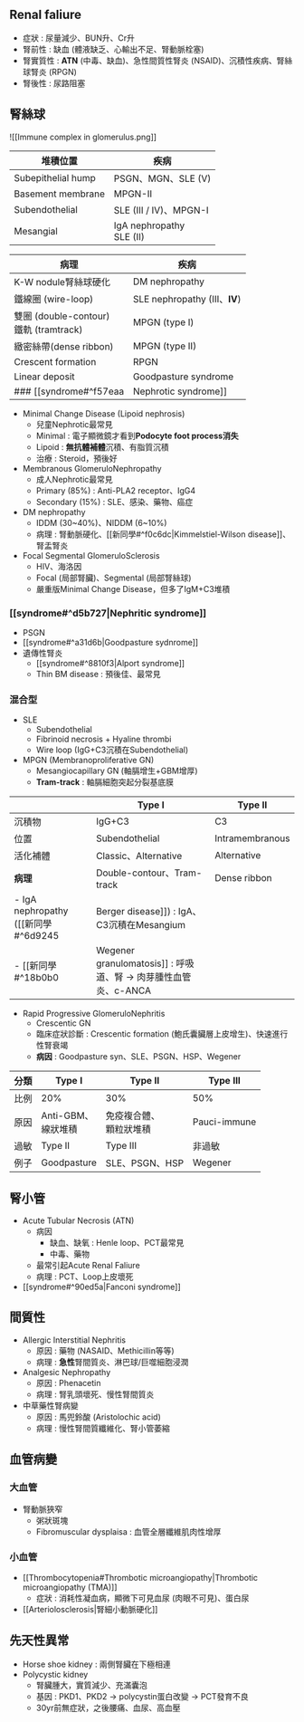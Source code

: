 ## Renal faliure
- 症狀 : 尿量減少、BUN升、Cr升
- 腎前性 : 缺血 (體液缺乏、心輸出不足、腎動脈栓塞)
- 腎實質性 : **ATN** (中毒、缺血)、急性間質性腎炎 (NSAID)、沉積性疾病、腎絲球腎炎 (RPGN)
- 腎後性 : 尿路阻塞
## 腎絲球
![[Immune complex in glomerulus.png]]

| 堆積位置           | 疾病                            |
|--------------------|---------------------------------|
| Subepithelial hump | PSGN、MGN、SLE (V)                       |
| Basement membrane  | MPGN-II                         |
| Subendothelial     | SLE (III / IV)、MPGN-I                     |
| Mesangial          | IgA nephropathy<br>SLE (II) |

| 病理 | 疾病 |
| ---- | ---- |
| K-W nodule腎絲球硬化 | DM nephropathy |
| 鐵線圈 (wire-loop) | SLE nephropathy (III、**IV**) |
| 雙圈 (double-contour)<br>鐵軌 (tramtrack) | MPGN (type I) |
| 緻密絲帶(dense ribbon) | MPGN (type II) |
| Crescent formation | RPGN |
| Linear deposit | Goodpasture syndrome |
### [[syndrome#^f57eaa|Nephrotic syndrome]]
- Minimal Change Disease (Lipoid nephrosis)
	- 兒童Nephrotic最常見
	- Minimal : 電子顯微鏡才看到**Podocyte foot process消失**
	- Lipoid : **無抗體補體**沉積、有脂質沉積
	- 治療 : Steroid，預後好
- Membranous GlomeruloNephropathy
	- 成人Nephrotic最常見
	- Primary (85%) : Anti-PLA2 receptor、IgG4
	- Secondary (15%) : SLE、感染、藥物、癌症
- DM nephropathy
	- IDDM (30~40%)、NIDDM (6~10%)
	- 病理 : 腎動脈硬化、[[新同學#^f0c6dc|Kimmelstiel-Wilson disease]]、腎盂腎炎
- Focal Segmental GlomeruloSclerosis
	- HIV、海洛因
	- Focal (局部腎臟)、Segmental (局部腎絲球)
	- 嚴重版Minimal Change Disease，但多了IgM+C3堆積
### [[syndrome#^d5b727|Nephritic syndrome]]
- PSGN
- [[syndrome#^a31d6b|Goodpasture sydnrome]]
- 遺傳性腎炎
	- [[syndrome#^8810f3|Alport syndrome]]
	- Thin BM disease : 預後佳、最常見
### 混合型
- SLE
	- Subendothelial
	- Fibrinoid necrosis + Hyaline thrombi
	- Wire loop (IgG+C3沉積在Subendothelial)
- MPGN (Membranoproliferative GN)
	- Mesangiocapillary GN (軸膈增生+GBM增厚)
	- **Tram-track** : 軸膈細胞突起分裂基底膜

|          | Type I                     | Type II         |
|----------|----------------------------|-----------------|
| 沉積物   | IgG+C3                     | C3              |
| 位置     | Subendothelial             | Intramembranous |
| 活化補體 | Classic、Alternative       | Alternative     |
| **病理**     | Double-contour、Tram-track | Dense ribbon    |
- IgA nephropathy ([[新同學#^6d9245|Berger disease]]) : IgA、C3沉積在Mesangium
- [[新同學#^18b0b0|Wegener granulomatosis]] : 呼吸道、腎 -> 肉芽腫性血管炎、c-ANCA
- Rapid Progressive GlomeruloNephritis
	- Crescentic GN
	- 臨床症狀診斷 : Crescentic formation (鮑氏囊臟層上皮增生)、快速進行性腎衰竭
	- **病因** : Goodpasture syn、SLE、PSGN、HSP、Wegener

| 分類 | Type I | Type II | Type III |
| ---- | ---- | ---- | ---- |
| 比例 | 20% | 30% | 50% |
| 原因 | Anti-GBM、<br>線狀堆積 | 免疫複合體、<br>顆粒狀堆積 | Pauci-immune |
| 過敏 | Type II | Type III | 非過敏 |
| 例子 | Goodpasture | SLE、PSGN、HSP | Wegener |
## 腎小管
- Acute Tubular Necrosis (ATN)
	- 病因
		- 缺血、缺氧 : Henle loop、PCT最常見
		- 中毒、藥物
	- 最常引起Acute Renal Faliure
	- 病理 : PCT、Loop上皮壞死
- [[syndrome#^90ed5a|Fanconi syndrome]]
## 間質性
- Allergic Interstitial Nephritis
	- 原因 : 藥物 (NASAID、Methicillin等等)
	- 病理 : **急性**腎間質炎、淋巴球/巨噬細胞浸潤
- Analgesic Nephropathy
	- 原因 : Phenacetin
	- 病理 : 腎乳頭壞死、慢性腎間質炎
- 中草藥性腎病變
	- 原因 : 馬兜鈴酸 (Aristolochic acid)
	- 病理 : 慢性腎間質纖維化、腎小管萎縮
## 血管病變
### 大血管
- 腎動脈狹窄
	- 粥狀斑塊
	- Fibromuscular dysplaisa : 血管全層纖維肌肉性增厚
### 小血管
- [[Thrombocytopenia#Thrombotic microangiopathy|Thrombotic microangiopathy (TMA)]]
	- 症狀 : 消耗性凝血病，顯微下可見血尿 (肉眼不可見)、蛋白尿
- [[Arteriolosclerosis|腎細小動脈硬化]]
## 先天性異常
- Horse shoe kidney : 兩側腎臟在下極相連
- Polycystic kidney
	- 腎臟腫大，實質減少、充滿囊泡
	- 基因 : PKD1、PKD2 -> polycystin蛋白改變 -> PCT發育不良
	- 30yr前無症狀，之後腰痛、血尿、高血壓